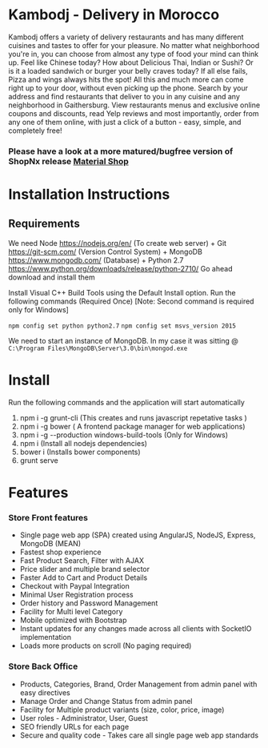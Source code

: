 # Kambodj - Delivery in Morocco
Kambodj offers a variety of delivery restaurants and has many different cuisines and tastes to offer for your pleasure. No matter what neighborhood you're in, you can choose from almost any type of food your mind can think up. Feel like Chinese today? How about Delicious Thai, Indian or Sushi? Or is it a loaded sandwich or burger your belly craves today? If all else fails, Pizza and wings always hits the spot! All this and much more can come right up to your door, without even picking up the phone. Search by your address and find restaurants that deliver to you in any cuisine and any neighborhood in Gaithersburg. View restaurants menus and exclusive online coupons and discounts, read Yelp reviews and most importantly, order from any one of them online, with just a click of a button - easy, simple, and completely free! 

### Please have a look at a more matured/bugfree version of ShopNx release <a href="http://preview.codecanyon.net/item/material-shop-material-designed-shopping-cart-using-angularjs/full_screen_preview/17904231">Material Shop</a> 

# Installation Instructions
## Requirements

We need Node https://nodejs.org/en/ (To create web server) + Git https://git-scm.com/ (Version Control System) + MongoDB https://www.mongodb.com/ (Database) + Python 2.7 https://www.python.org/downloads/release/python-2710/ 
Go ahead download and install them

Install Visual C++ Build Tools using the Default Install option. 
Run the following commands (Required Once) [Note: Second command is required only for Windows]

`npm config set python python2.7`
`npm config set msvs_version 2015`

We need to start an instance of MongoDB. In my case it was sitting @
`C:\Program Files\MongoDB\Server\3.0\bin\mongod.exe`


# Install
Run the following commands and the application will start automatically

1.    npm i -g grunt-cli (This creates and runs javascript repetative tasks )
2.    npm i -g bower ( A frontend package manager for web applications)
3.    npm i -g --production windows-build-tools (Only for Windows)
4.    npm i (Install all nodejs dependencies)
5.    bower i (Installs bower components)
6.    grunt serve

# Features
### Store Front features
*  Single page web app (SPA) created using AngularJS, NodeJS, Express, MongoDB (MEAN)
*  Fastest shop experience
*  Fast Product Search, Filter with AJAX
*  Price slider and multiple brand selector
*  Faster Add to Cart and Product Details
*  Checkout with Paypal Integration
*  Minimal User Registration process
*  Order history and Password Management
*  Facility for Multi level Category
*  Mobile optimized with Bootstrap
*  Instant updates for any changes made across all clients with SocketIO implementation
*  Loads more products on scroll (No paging required)

### Store Back Office
*  Products, Categories, Brand, Order Management from admin panel with easy directives
*  Manage Order and Change Status from admin panel
*  Facility for Multiple product variants (size, color, price, image)
*  User roles - Administrator, User, Guest
*  SEO friendly URLs for each page
*  Secure and quality code - Takes care all single page web app standards
